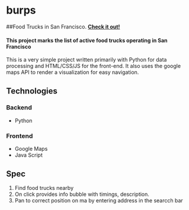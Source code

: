burps
=====
##Food Trucks in San Francisco. __[Check it out!](http://burps.herokuapp.com)__

#### This project marks the list of active food trucks operating in San Francisco

This is a very simple project written primarily with Python for data processing and HTML/CSS/JS for the front-end.
It also uses the google maps API to render a visualization for easy navigation.

## Technologies

### Backend

- Python

### Frontend

- Google Maps
- Java Script

## Spec

1. Find food trucks nearby 
2. On click provides info bubble with timings, description.
3. Pan to correct position on ma by entering address in the searcch bar
